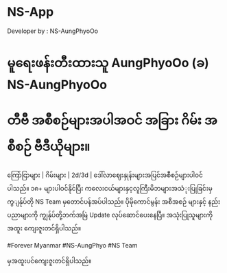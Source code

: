 # NS-App
Developer by : NS-AungPhyoOo
# မူရေးဖန်းတီးထားသူ AungPhyoOo (ခ) NS-AungPhyoOo
# တီဗီ အစီစဉ်များအပါအဝင် အခြား ဂိမ်း အစီစဉ် ဗီဒီယိုများ။
ကြော်ငြာများ | ဂိမ်းများ | 2d/3d | ဒေါ်လာဈေးနှုန်းများအပြင်အစီစဉ်များပါဝင်ပါသည်။
၁၈+ များပါဝင်နိုင်ပြီး ကလေးငယ်များနှင့လူကြီးမိဘများအသံုးပြုခြင်းမှကွျန်ုပ်တို NS Team မှတောင်ပန်အပ်ပါသည်။
ပိုမိုကောင်မွန်း အစီအစဉ် များနှင့် နည်းပညာများကို ကျွန်ုပ်တို့ဘက်အမြဲ Update လုပ်ဆောင်ပေးနေပြီ။
အသုံးပြုသူများကိုအထူး ကျေးဇူးတင်ရှိပါသည်။

#Forever Myanmar
#NS-AungPhyo
#NS Team

မှအထူးပင်ကျေးဇူးတင်ရှိပါသည်။
